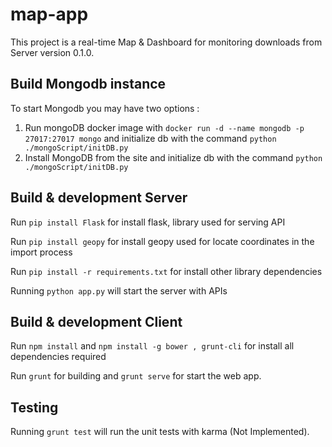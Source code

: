 # map-app

This project is a real-time Map & Dashboard for monitoring downloads from Server
version 0.1.0.

## Build Mongodb instance

To start Mongodb you may have two options :

1. Run mongoDB docker image with `docker run -d --name mongodb -p 27017:27017 mongo` and initialize db with the command `python ./mongoScript/initDB.py` 
2. Install MongoDB from the site and initialize db with the command `python ./mongoScript/initDB.py` 


## Build & development Server

Run `pip install Flask` for install flask, library used for serving API

Run `pip install geopy` for install geopy used for locate coordinates in the import process

Run `pip install -r requirements.txt` for install other library dependencies

Running `python app.py` will start the server with APIs

## Build & development Client

Run `npm install` and `npm install -g bower , grunt-cli` for install all dependencies required  

Run `grunt` for building and `grunt serve` for start the web app.

## Testing

Running `grunt test` will run the unit tests with karma (Not Implemented).
